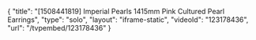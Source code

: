 {
    "title": "[1508441819] Imperial Pearls 1415mm Pink Cultured Pearl Earrings",
    "type": "solo",
    "layout": "iframe-static",
    "videoId": "123178436",
    "url": "\/tvpembed\/123178436"
}